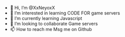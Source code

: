 - 👋 Hi, I’m @XxNeyoxX
- 👀 I’m interested in learning CODE FOR game servers
- 🌱 I’m currently learning Javascript
- 💞️ I’m looking to collaborate Game servers
- 📫 How to reach me Msg me on Github

<!---
XxNeyoxX/XxNeyoxX is a ✨ special ✨ repository because its `README.md` (this file) appears on your GitHub profile.
You can click the Preview link to take a look at your changes.
--->
